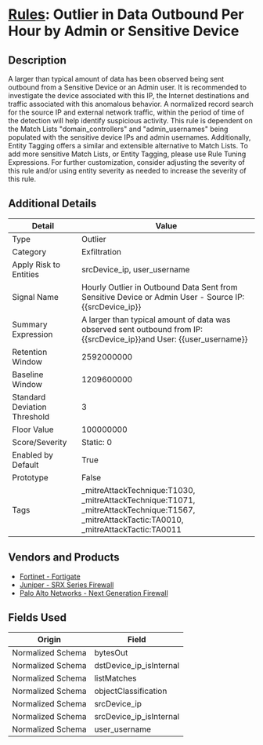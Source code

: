 # [Rules](README.md): Outlier in Data Outbound Per Hour by Admin or Sensitive Device

## Description
A larger than typical amount of data has been observed being sent outbound from a Sensitive Device or an Admin user. It is recommended to investigate the device associated with this IP, the Internet destinations and traffic associated with this anomalous behavior. A normalized record search for the source IP and external network traffic, within the period of time of the detection will help identify suspicious activity. This rule is dependent on the Match Lists "domain_controllers" and "admin_usernames" being populated with the sensitive device IPs and admin usernames. Additionally, Entity Tagging offers a similar and extensible alternative to Match Lists. To add more sensitive Match Lists, or Entity Tagging, please use Rule Tuning Expressions. For further customization, consider adjusting the severity of this rule and/or using entity severity as needed to increase the severity of this rule.

## Additional Details
|Detail|Value|
|----|----|
|Type|Outlier|
|Category|Exfiltration|
|Apply Risk to Entities|srcDevice_ip, user_username|
|Signal Name|Hourly Outlier in Outbound Data Sent from Sensitive Device or Admin User - Source IP: {{srcDevice_ip}}|
|Summary Expression|A larger than typical amount of data was observed sent outbound from IP: {{srcDevice_ip}}and User: {{user_username}}|
|Retention Window|2592000000|
|Baseline Window|1209600000|
|Standard Deviation Threshold|3|
|Floor Value|100000000|
|Score/Severity|Static: 0|
|Enabled by Default|True|
|Prototype|False|
|Tags|_mitreAttackTechnique:T1030, _mitreAttackTechnique:T1071, _mitreAttackTechnique:T1567, _mitreAttackTactic:TA0010, _mitreAttackTactic:TA0011|
## Vendors and Products
- [Fortinet - Fortigate](../products/c57e2c85-4fc1-4fb7-8fa1-dbc5235231ad.md)
- [Juniper - SRX Series Firewall](../products/A17B3F3C-04F1-40C8-9497-3C499EB18A74.md)
- [Palo Alto Networks - Next Generation Firewall](../products/46f5fa2c-1a62-4692-82ad-ed87800a0adb.md)


## Fields Used

|Origin|Field|
|----|----|
|Normalized Schema|bytesOut|
|Normalized Schema|dstDevice_ip_isInternal|
|Normalized Schema|listMatches|
|Normalized Schema|objectClassification|
|Normalized Schema|srcDevice_ip|
|Normalized Schema|srcDevice_ip_isInternal|
|Normalized Schema|user_username|


